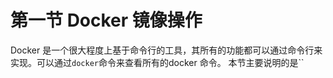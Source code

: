 # 第一节 Docker 镜像操作  
Docker 是一个很大程度上基于命令行的工具，其所有的功能都可以通过命令行来实现。可以通过`docker`命令来查看所有的docker 命令。 本节主要说明的是``